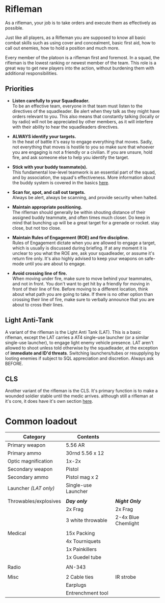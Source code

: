# Rifleman

As a rifleman, your job is to take orders and execute them as effectively as possible. 

Just like all players, as a Rifleman you are supposed to know all basic combat skills such as using cover and concealment, basic first aid, how to call out enemies, how to hold a position and much more.

Every member of the platoon is a rifleman first and foremost. In a squad, the rifleman is the lowest ranking or newest member of the team. This role is a great way to get new players into the action, without burdening them with additional responsibilities.

## Priorities

- **Listen carefully to your Squadleader.**</br>
To be an effective team, everyone in that team must listen to the directives of the squadleader. Be alert when they talk as they might have orders relevant to you. This also means that constantly talking (locally or by radio) will not be appreciated by other members, as it will interfere with their ability to hear the squadleaders directives.

- **ALWAYS identify your targets.**</br>
In the heat of battle it's easy to engage everything that moves. Sadly, not everything that moves is hostile to you so make sure that whoever you are engaging is not a friendly or a civilian. If you are unsure, hold fire, and ask someone else to help you identify the target.

- **Stick with your buddy teammate(s).**</br>
This fundamental low-level teamwork is an essential part of the squad, and by association, the squad's effectiveness. More information about the buddy system is covered in the basics <a href="/mkdocs/basics/">here</a>.
 
- **Scan for, spot, and call out targets.**</br>
Always be alert, always be scanning, and provide security when halted. 
 
- **Maintain appropriate positioning.**</br> 
The rifleman should generally be within shouting distance of their assigned buddy teammate, and often times much closer. Do keep in mind that bunching up will be a great target for a grenade or rocket. stay close, but not too close.

- **Maintain Rules of Engagement (ROE) and fire discipline.**</br>
Rules of Engagement dictate when you are allowed to engage a target, which is usually is discussed during briefing. If at any moment it is unclear to you what the ROE are, ask your squadleader, or assume it's return fire only. It's also highly advised to keep your weapons on safe-mode until you are about to engage.

- **Avoid crossing line of fire.**</br>
When moving under fire, make sure to move behind your teammates, and not in front. You don't want to get hit by a friendly for moving in front of their line of fire. Before moving to a different location, think about what path you are going to take. If there is no other option than crossing their line of fire, make sure to verbally announce that you are about to cross their lines.

## Light Anti-Tank
A variant of the rifleman is the Light Anti Tank (LAT). This is a basic rifleman, except the LAT carries a AT4 single-use launcher (or a similar single-use launcher), to engage light enemy vehicle presence.
LAT aren't allowed to shoot unless told otherwise by the squadleader, at the exception of **immediate and ID'd threats**.
Switching launchers/tubes or resupplying by looting enemies if subject to SQL appreciation and discretion. Always ask BEFORE.

## CLS
Another variant of the rifleman is the CLS. It's primary function is to make a wounded soldier stable until the medic arrives. although still a rifleman at it's core, it does have it's own section <a href="/mkdocs/RoleGuide/medic/#combat-lifesaver-cls">here</a>.


# Common loadout

|Category             | Contents             |                     |
|---------------------|----------------------|---------------------|
| Primary weapon      | 5.56 AR              |                     |
| Primary ammo        | 30rnd 5.56 x 12      |                     |
| Optic magnification | 1x-2x                |                     |
| Secondary weapon    | Pistol               |                     |
| Secondary ammo      | Pistol mag x 2       |                     |
| Launcher *(LAT only)*| Single-use Launcher  |                     |
|                     |                      |                     |
|Throwables/explosives| ***Day only***       | ***Night Only***    |
|                     | 2x Frag              | 2x Frag             |
|                     | 3 white throwable    | 2-4x Blue Chemlight |
|                     |                      |                     |
| Medical             | 15x Packing          |                     |
|                     | 4x Tourniquets       |                     |
|                     | 1x Painkillers       |                     |
|                     | 1x Guedel tube       |                     |
|                     |                      |                     |
| Radio               | AN-343               |                     |
|                     |                      |                     |
| Misc                | 2 Cable ties         | IR strobe           |
|                     | Earplugs             |                     |
|                     | Entrenchment tool    |                     |
